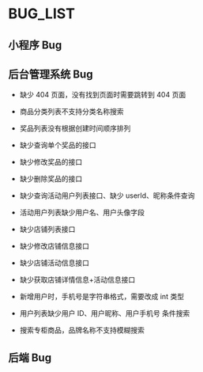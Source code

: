 # BUG_LIST

## 小程序 Bug

## 后台管理系统 Bug

- 缺少 404 页面，没有找到页面时需要跳转到 404 页面

- 商品分类列表不支持分类名称搜索

- 奖品列表没有根据创建时间顺序排列

- 缺少查询单个奖品的接口

- 缺少修改奖品的接口

- 缺少删除奖品的接口

- 缺少查询活动用户列表接口、缺少 userId、昵称条件查询

- 活动用户列表缺少用户名、用户头像字段

- 缺少店铺列表接口

- 缺少修改店铺信息接口

- 缺少店铺活动信息接口

- 缺少获取店铺详情信息+活动信息接口

- 新增用户时，手机号是字符串格式，需要改成 int 类型

- 用户列表缺少用户 ID、用户昵称、用户手机号 条件搜索

- 搜索专柜商品，品牌名称不支持模糊搜索

## 后端 Bug

